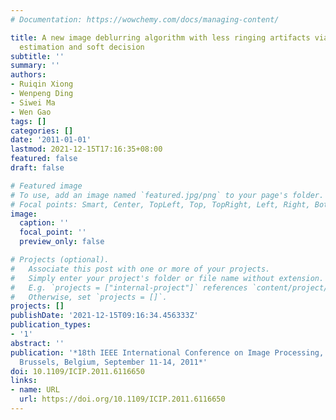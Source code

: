 ```yaml
---
# Documentation: https://wowchemy.com/docs/managing-content/

title: A new image deblurring algorithm with less ringing artifacts via error variance
  estimation and soft decision
subtitle: ''
summary: ''
authors:
- Ruiqin Xiong
- Wenpeng Ding
- Siwei Ma
- Wen Gao
tags: []
categories: []
date: '2011-01-01'
lastmod: 2021-12-15T17:16:35+08:00
featured: false
draft: false

# Featured image
# To use, add an image named `featured.jpg/png` to your page's folder.
# Focal points: Smart, Center, TopLeft, Top, TopRight, Left, Right, BottomLeft, Bottom, BottomRight.
image:
  caption: ''
  focal_point: ''
  preview_only: false

# Projects (optional).
#   Associate this post with one or more of your projects.
#   Simply enter your project's folder or file name without extension.
#   E.g. `projects = ["internal-project"]` references `content/project/deep-learning/index.md`.
#   Otherwise, set `projects = []`.
projects: []
publishDate: '2021-12-15T09:16:34.456333Z'
publication_types:
- '1'
abstract: ''
publication: '*18th IEEE International Conference on Image Processing, ICIP 2011,
  Brussels, Belgium, September 11-14, 2011*'
doi: 10.1109/ICIP.2011.6116650
links:
- name: URL
  url: https://doi.org/10.1109/ICIP.2011.6116650
---
```

